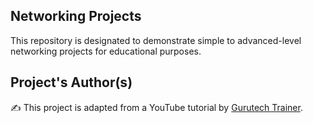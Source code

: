## Networking Projects
This repository is designated to demonstrate simple to advanced-level networking projects for educational purposes.

## Project's Author(s)
✍️ This project is adapted from a YouTube tutorial by [Gurutech Trainer](https://www.youtube.com/watch?v=_yqDRZgjP5k&list=PLyEymK89ZUabd7h9FK4dGVdONbxFEJoyk).
